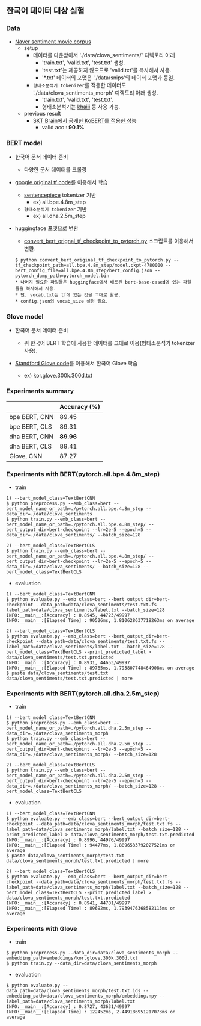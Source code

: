 ## 한국어 데이터 대상 실험

### Data

- [Naver sentiment movie corpus](https://github.com/e9t/nsmc)
  - setup
    - 데이터를 다운받아서 './data/clova_sentiments/' 디렉토리 아래
      - 'train.txt', 'valid.txt', 'test.txt' 생성.
      - 'test.txt'는 제공하지 않으므로 'valid.txt'를 복사해서 사용.
      - '*.txt' 데이터의 포맷은 './data/snips'의 데이터 포맷과 동일.
    - `형태소분석기 tokenizer`를 적용한 데이터도 './data/clova_sentiments_morph' 디렉토리 아래 생성.
      - 'train.txt', 'valid.txt', 'test.txt'.
      - 형태소분석기는 [khaiii](https://github.com/kakao/khaiii) 등 사용 가능.
  - previous result
    - [SKT Brain에서 공개한 KoBERT를 적용한 성능](https://github.com/SKTBrain/KoBERT#naver-sentiment-analysis)
      - valid acc : **90.1%**

### BERT model

- 한국어 문서 데이터 준비
  - 다양한 문서 데이터를 크롤링

- [google original tf code](https://github.com/google-research/bert)를 이용해서 학습
  - [sentencepiece](https://github.com/google/sentencepiece) tokenizer 기반
    - ex) all.bpe.4.8m_step
  - `형태소분석기 tokenizer` 기반
    - ex) all.dha.2.5m_step

- huggingface 포맷으로 변환
  - [convert_bert_orignal_tf_checkpoint_to_pytorch.py](https://github.com/huggingface/transformers/blob/master/transformers/convert_bert_original_tf_checkpoint_to_pytorch.py) 스크립트를 이용해서 변환.
  ```
  $ python convert_bert_original_tf_checkpoint_to_pytorch.py --tf_checkpoint_path=all.bpe.4.8m_step/model.ckpt-4780000 --bert_config_file=all.bpe.4.8m_step/bert_config.json --pytorch_dump_path=pytorch_model.bin
  * 나머지 필요한 파일들은 huggingface에서 배포된 bert-base-cased에 있는 파일들을 복사해서 사용.
  * 단, vocab.txt는 tf에 있는 것을 그대로 활용.
  * config.json의 vocab_size 설정 필요.
  ```

### Glove model

- 한국어 문서 데이터 준비
  - 위 한국어 BERT 학습에 사용한 데이터를 그대로 이용(형태소분석기 tokenizer 사용).

- [Standford Glove code](https://github.com/stanfordnlp/GloVe)를 이용해서 한국어 Glove 학습
  - ex) kor.glove.300k.300d.txt

### Experiments summary

|                   | Accuracy (%) |
| ----------------- | ----------- |
| bpe BERT, CNN     | 89.45       |
| bpe BERT, CLS     | 89.31       |
| dha BERT, CNN     | **89.96**   |
| dha BERT, CLS     | 89.41       |
| Glove, CNN        | 87.27       |

### Experiments with BERT(pytorch.all.bpe.4.8m_step)

- train
```
1) --bert_model_class=TextBertCNN
$ python preprocess.py --emb_class=bert --bert_model_name_or_path=./pytorch.all.bpe.4.8m_step --data_dir=./data/clova_sentiments
$ python train.py --emb_class=bert --bert_model_name_or_path=./pytorch.all.bpe.4.8m_step/ --bert_output_dir=bert-checkpoint --lr=2e-5 --epoch=5 --data_dir=./data/clova_sentiments/ --batch_size=128

2) --bert_model_class=TextBertCLS
$ python train.py --emb_class=bert --bert_model_name_or_path=./pytorch.all.bpe.4.8m_step/ --bert_output_dir=bert-checkpoint --lr=2e-5 --epoch=5 --data_dir=./data/clova_sentiments/ --batch_size=128 --bert_model_class=TextBertCLS
```

- evaluation
```
1) --bert_model_class=TextBertCNN
$ python evaluate.py --emb_class=bert --bert_output_dir=bert-checkpoint --data_path=data/clova_sentiments/test.txt.fs --label_path=data/clova_sentiments/label.txt --batch_size=128
INFO:__main__:[Accuracy] : 0.8945, 44723/49997
INFO:__main__:[Elapsed Time] : 90526ms, 1.810628637718263ms on average

2) --bert_model_class=TextBertCLS
$ python evaluate.py --emb_class=bert --bert_output_dir=bert-checkpoint --data_path=data/clova_sentiments/test.txt.fs --label_path=data/clova_sentiments/label.txt --batch_size=128 --bert_model_class=TextBertCLS --print_predicted_label > data/clova_sentiments/test.txt.predicted
INFO:__main__:[Accuracy] : 0.8931, 44653/49997
INFO:__main__:[Elapsed Time] : 89785ms, 1.795807748464908ms on average
$ paste data/clova_sentiments/test.txt data/clova_sentiments/test.txt.predicted | more
```

### Experiments with BERT(pytorch.all.dha.2.5m_step)
 
- train
```
1) --bert_model_class=TextBertCNN
$ python preprocess.py --emb_class=bert --bert_model_name_or_path=./pytorch.all.dha.2.5m_step --data_dir=./data/clova_sentiments_morph
$ python train.py --emb_class=bert --bert_model_name_or_path=./pytorch.all.dha.2.5m_step --bert_output_dir=bert-checkpoint --lr=2e-5 --epoch=5 --data_dir=./data/clova_sentiments_morph/ --batch_size=128

2) --bert_model_class=TextBertCLS
$ python train.py --emb_class=bert --bert_model_name_or_path=./pytorch.all.dha.2.5m_step --bert_output_dir=bert-checkpoint --lr=2e-5 --epoch=3 --data_dir=./data/clova_sentiments_morph/ --batch_size=128 --bert_model_class=TextBertCLS
```

- evaluation
```
1) --bert_model_class=TextBertCNN
$ python evaluate.py --emb_class=bert --bert_output_dir=bert-checkpoint --data_path=data/clova_sentiments_morph/test.txt.fs --label_path=data/clova_sentiments_morph/label.txt --batch_size=128 --print_predicted_label > data/clova_sentiments_morph/test.txt.predicted
INFO:__main__:[Accuracy] : 0.8996, 44976/49997
INFO:__main__:[Elapsed Time] : 94477ms, 1.8896533792027521ms on average
$ paste data/clova_sentiments_morph/test.txt data/clova_sentiments_morph/test.txt.predicted | more

2) --bert_model_class=TextBertCLS
$ python evaluate.py --emb_class=bert --bert_output_dir=bert-checkpoint --data_path=data/clova_sentiments_morph/test.txt.fs --label_path=data/clova_sentiments_morph/label.txt --batch_size=128 --bert_model_class=TextBertCLS --print_predicted_label > data/clova_sentiments_morph/test.txt.predicted
INFO:__main__:[Accuracy] : 0.8941, 44701/49997
INFO:__main__:[Elapsed Time] : 89692ms, 1.7939476368582115ms on average
```

### Experiments with Glove

- train
```
$ python preprocess.py --data_dir=data/clova_sentiments_morph --embedding_path=embeddings/kor.glove.300k.300d.txt
$ python train.py --data_dir=data/clova_sentiments_morph
```

- evaluation
```
$ python evaluate.py --data_path=data/clova_sentiments_morph/test.txt.ids --embedding_path=data/clova_sentiments_morph/embedding.npy --label_path=data/clova_sentiments_morph/label.txt
INFO:__main__:[Accuracy] : 0.8727, 43631/49997
INFO:__main__:[Elapsed Time] : 122452ms, 2.449186951217073ms on average
```

